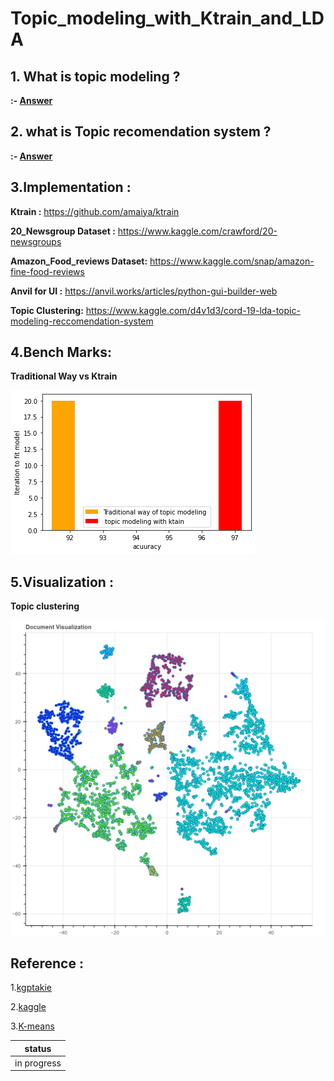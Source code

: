 # Topic_modeling_with_Ktrain_and_LDA

## 1. What is topic modeling  ?
**:- [Answer](https://monkeylearn.com/blog/introduction-to-topic-modeling/)**

## 2. what is Topic recomendation system ?
**:- [Answer](https://towardsdatascience.com/a-guide-to-collaborative-topic-modeling-recommender-systems-49fd576cc871#:~:text=Recommender%20Systems%20are%20a%20broad,give%20to%20an%20item%20i.)**

## 3.Implementation :

**Ktrain :** https://github.com/amaiya/ktrain

**20_Newsgroup Dataset :** https://www.kaggle.com/crawford/20-newsgroups

**Amazon_Food_reviews Dataset:** https://www.kaggle.com/snap/amazon-fine-food-reviews

**Anvil for UI :** https://anvil.works/articles/python-gui-builder-web

**Topic Clustering:** https://www.kaggle.com/d4v1d3/cord-19-lda-topic-modeling-reccomendation-system

## 4.Bench Marks:

**Traditional Way vs Ktrain**

<img src="./Visualization/benchmark.png">

## 5.Visualization :

**Topic clustering**

<img src='./Visualization/bokeh_plot.png'>


## Reference :
1.[kgptakie](https://kgptalkie.com/category/natural-language-processing-nlp/)

2.[kaggle](https://www.kaggle.com/canggih/topic-modeling)

3.[K-means](https://www.kaggle.com/thebrownviking20/k-means-clustering-of-1-million-headlines)

| **status**|
|-----------|
|in progress|

